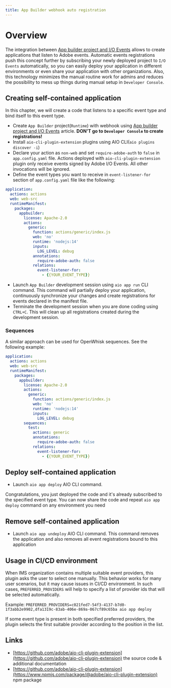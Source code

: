 ```yaml
---
title: App Builder webhook auto registration
---
```


# Overview

The integration between [App builder project and I/O Events](/src/pages/guides/runtime_webhooks/index.md) allows to create applications that listen to Adobe events. Automatic events registrations push this concept further by subscribing your newly deployed project to `I/O Events` automatically, so you can easily deploy your application in different environments or even share your application with other organizations. Also, this technology minimizes the manual routine work for admins and reduces the possibility to mess up things during manual setup in `Developer Console`.

## Creating self-contained application

In this chapter, we will create a code that listens to a specific event type and bind itself to this event type.

* Create `App Builder` project(`Runtime`) with webhook using [App builder project and I/O Events](/src/pages/guides/runtime_webhooks/index.md) article. **DON'T go to `Developer Console` to create registrations!**
* Install `aio-cli-plugin-extension` plugins using AIO CLI(`aio plugins discover -i`)
* Declare your action as `non-web` and set `require-adobe-auth` to `false` in `app.config.yaml` file. Actions deployed with `aio-cli-plugin-extension` plugin only receive events signed by Adobe I/O Events. All other invocations will be ignored.
* Define the event types you want to receive in `event-listener-for` section of `app.config.yaml` file like the following:

```yaml
application:
  actions: actions
  web: web-src
  runtimeManifest:
    packages:
      appbuilder:
        license: Apache-2.0
        actions:
          generic:
            function: actions/generic/index.js
            web: 'no'
            runtime: 'nodejs:14'
            inputs:
              LOG_LEVEL: debug
            annotations:
              require-adobe-auth: false
            relations:
              event-listener-for:
                - {{YOUR_EVENT_TYPE}}
```

* Launch `App Builder` development session using `aio app run` CLI command. This command will partially deploy your application, continuously synchronize your changes and create registrations for events declared in the manifest file.
* Terminate the development session when you are done coding using `CTRL+C`. This will clean up all registrations created during the development session.

### Sequences

A similar approach can be used for OpenWhisk sequences. See the following example:

```yaml
application:
  actions: actions
  web: web-src
  runtimeManifest:
    packages:
      appbuilder:
        license: Apache-2.0
        actions:
          generic:
            function: actions/generic/index.js
            web: 'no'
            runtime: 'nodejs:14'
            inputs:
              LOG_LEVEL: debug
        sequences:
          test:
            actions: generic
            annotations:
              require-adobe-auth: false
            relations:
              event-listener-for:
                - {{YOUR_EVENT_TYPE}}
```

## Deploy self-contained application

* Launch `aio app deploy` AIO CLI command.

Congratulations, you just deployed the code and it's already subscribed to the specified event type. You can now share the code and repeat `aio app deploy` command on any environment you need

## Remove self-contained application

* Launch `aio app undeploy` AIO CLI command. This command removes the application and also removes all event registrations bound to this application

## Usage in CI/CD environment

When IMS organization contains multiple suitable event providers, this plugin asks the user to select one manually. This behavior works for many user scenarios, but it may cause issues in CI/CD environment. In such cases, `PREFERRED_PROVIDERS` will help to specify a list of provider ids that will be selected automatically.

Example: `PREFERRED_PROVIDERS=c021fed7-54f3-4137-b7d0-1f3abb2e9902,dfa1319c-83ab-406e-869a-067cf89c65ba aio app deploy`

If some event type is present in both specified preferred providers, the plugin selects the first suitable provider according to the position in the list.

## Links

* [https://github.com/adobe/aio-cli-plugin-extension](https://github.com/adobe/aio-cli-plugin-extension) the source code & additional documentation
* [https://github.com/adobe/aio-cli-plugin-extension](https://www.npmjs.com/package/@adobe/aio-cli-plugin-extension) npm package
